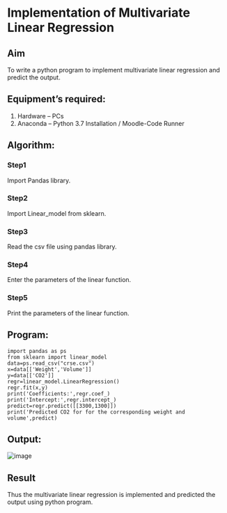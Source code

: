 # Implementation of Multivariate Linear Regression
## Aim
To write a python program to implement multivariate linear regression and predict the output.
## Equipment’s required:
1.	Hardware – PCs
2.	Anaconda – Python 3.7 Installation / Moodle-Code Runner
## Algorithm:
### Step1
Import Pandas library.

### Step2
Import Linear_model from sklearn.

### Step3
Read the csv file using pandas library.

### Step4
Enter the parameters of the linear function.

### Step5
Print the parameters of the linear function.

## Program:
```
import pandas as ps
from sklearn import linear_model
data=ps.read_csv("crse.csv")
x=data[['Weight','Volume']]
y=data[['CO2']]
regr=linear_model.LinearRegression()
regr.fit(x,y)
print('Coefficients:',regr.coef_)
print('Intercept:',regr.intercept_)
predict=regr.predict([[3300,1300]]) 
print('Predicted CO2 for for the corresponding weight and volume',predict)
```
## Output:
![image](https://github.com/Arun2005-create/Multivariate-Linear-Regression/assets/138849356/c15b9ace-6fd7-4dc9-a4cb-21d516c05f17)


## Result
Thus the multivariate linear regression is implemented and predicted the output using python program.
